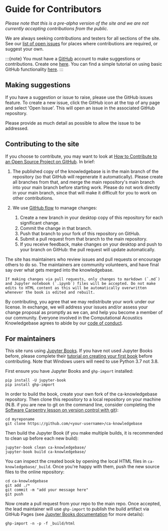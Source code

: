 # Guide for Contributors

*Please note that this is a pre-alpha version of the site and we are not currently accepting contributions from the public.*

We are always seeking contributions and testers for all sections of the site. See our [list of open issues](https://github.com/agully1/ca-knowledgebase/issues) for places where contributions are required, or suggest your own.

:::{note}
You must have a [GitHub](https://github.com/) account to make suggestions or contributions. Create one [here](https://github.com/signup). You can find a simple tutorial on using basic GitHub functionality [here](https://guides.github.com/activities/hello-world/).
:::

## Making suggestions

If you have a suggestion or issue to raise, please use the GitHub issues feature. To create a new issue, click the GitHub icon at the top of any page and select 'Open Issue'. This will open an issue in the associated GitHub repository.

Please provide as much detail as possible to allow the issue to be addressed.

## Contributing to the site

If you choose to contribute, you may want to look at [How to Contribute to an Open Source Project on GitHub](https://app.egghead.io/playlists/how-to-contribute-to-an-open-source-project-on-github). In brief:

1. The published copy of the knowledgebase is in the main branch of the repository (so that GitHub will regenerate it automatically). Please create all branches from that, and merge the main repository's main branch into your main branch before starting work. Please do not work directly in your main branch, since that will make it difficult for you to work on other contributions.

2. We use [GitHub flow](https://guides.github.com/introduction/flow/) to manage changes:
    1. Create a new branch in your desktop copy of this repository for each significant change.
    2. Commit the change in that branch.
    3. Push that branch to your fork of this repository on GitHub.
    4. Submit a pull request from that branch to the main repository.
    5. If you receive feedback, make changes on your desktop and push to your branch on GitHub: the pull request will update automatically.
	
The site has maintainers who review issues and pull requests or encourage others to do so. The maintainers are community volunteers, and have final say over what gets merged into the knowledgebase.

```{warning}
If making changes via pull requests, only changes to markdown (`.md`) and Jupyter notebook (`.ipynb`) files will be accepted. Do not make edits to HTML content as this will be automatically overwritten whenever the book is edited and rebuilt. 
```

By contributing, you agree that we may redistribute your work under our license. In exchange, we will address your issues and/or assess your change proposal as promptly as we can, and help you become a member of our community. Everyone involved in the Computational Acoustics Knowledgebase agrees to abide by our [code of conduct](code-of-conduct).

## For maintainers

This site runs using [Jupyter Books](https://jupyterbook.org/intro.html). If you have not used Jupyter Books before, please complete their [tutorial on creating your first book](https://jupyterbook.org/start/your-first-book.html) before contributing. Note that Windows users will need to use Python 3.7 not 3.8.

First ensure you have Jupyter Books and `ghp-import` installed:

```
pip install -U jupyter-book
pip install ghp-import
```

In order to build the book, create your own fork of the ca-knowledgebase repository. Then clone this repository to a local repository on your machine (N.B. if you are new to git on the command line, consider completing the [Software Carpentry lesson on version control with git](https://swcarpentry.github.io/git-novice/)):

```
cd myreponame
git clone https://github.com/<your-username>/ca-knowledgebase
```

Then build the Jupyter Book (if you make multiple builds, it is recommended to clean up before each new build):

```
jupyter-book clean ca-knowledgebase/
jupyter-book build ca-knowledgebase/
```

You can inspect the created book by opening the local HTML files in `ca-knowledgebase/_build`. Once you're happy with them, push the new source files to the online repository:

```
cd ca-knowledgebase
git add ./*
git commit -m "add your message here"
git push
```

Now create a pull request from your repo to the main repo. Once accepted, the lead maintainer will use `ghp-import` to publish the build artifact via GitHub Pages (see [Jupyter Books documentation](https://jupyterbook.org/start/publish.html) for more details):

```
ghp-import -n -p -f _build/html
```